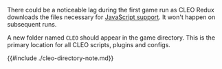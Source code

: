 There could be a noticeable lag during the first game run as CLEO Redux downloads the files necessary for [JavaScript support](./prerequisites.md). It won't happen on subsequent runs.

A new folder named `CLEO` should appear in the game directory. This is the primary location for all CLEO scripts, plugins and configs.

{{#include ./cleo-directory-note.md}}
